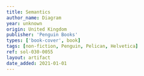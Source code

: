 ```yaml
---
title: Semantics
author_name: Diagram
year: unknown
origin: United Kingdom
publisher: 'Penguin Books'
types: ['book-cover', book]
tags: [non-fiction, Penguin, Pelican, Helvetica]
ref: sol-030-0055
layout: artifact
date_added: 2021-01-01
---
```

